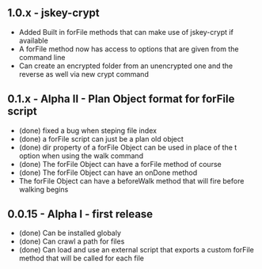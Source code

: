 ## 1.0.x - jskey-crypt
  * Added Built in forFile methods that can make use of jskey-crypt if available
  * A forFile method now has access to options that are given from the command line
  * Can create an encrypted folder from an unencrypted one and the reverse as well via new crypt command
  
## 0.1.x - Alpha II - Plan Object format for forFile script
  * (done) fixed a bug when steping file index
  * (done) a forFile script can just be a plan old object
  * (done) dir property of a forFile Object can be used in place of the t option when using the walk command
  * (done) The forFile Object can have a forFile method of course
  * (done) The forFile Object can have an onDone method
  * The forFile Object can have a beforeWalk method that will fire before walking begins


## 0.0.15 - Alpha I - first release

  * (done) Can be installed globaly
  * (done) Can crawl a path for files
  * (done) Can load and use an external script that exports a custom forFile method that will be called for each file 
